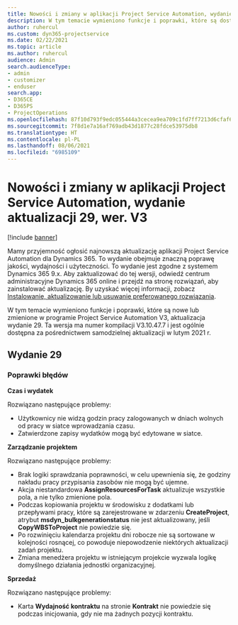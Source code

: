 ```yaml
---
title: Nowości i zmiany w aplikacji Project Service Automation, wydanie aktualizacji 29, wer. V3
description: W tym temacie wymieniono funkcje i poprawki, które są dostępne w aktualizacji Project Service Automation, wydanie 29, wersja V3.
author: ruhercul
ms.custom: dyn365-projectservice
ms.date: 02/22/2021
ms.topic: article
ms.author: ruhercul
audience: Admin
search.audienceType:
- admin
- customizer
- enduser
search.app:
- D365CE
- D365PS
- ProjectOperations
ms.openlocfilehash: 87f10d793f9edc055444a3cecea9ea709c1fd7ff7213d6cfaf6b3cbe83a6a5a6
ms.sourcegitcommit: 7f8d1e7a16af769adb43d1877c28fdce53975db8
ms.translationtype: HT
ms.contentlocale: pl-PL
ms.lasthandoff: 08/06/2021
ms.locfileid: "6985109"
---
```

# <a name="whats-new-or-changed-in-project-service-automation-update-release-29-v3"></a>Nowości i zmiany w aplikacji Project Service Automation, wydanie aktualizacji 29, wer. V3

[!include [banner](../includes/psa-now-project-operations.md)]

Mamy przyjemność ogłosić najnowszą aktualizację aplikacji Project Service Automation dla Dynamics 365. To wydanie obejmuje znaczną poprawę jakości, wydajności i użyteczności. To wydanie jest zgodne z systemem Dynamics 365 9.x. Aby zaktualizować do tej wersji, odwiedź centrum administracyjne Dynamics 365 online i przejdź na stronę rozwiązań, aby zainstalować aktualizację. By uzyskać więcej informacji, zobacz [Instalowanie, aktualizowanie lub usuwanie preferowanego rozwiązania](/power-platform/admin/install-remove-preferred-solution).

W tym temacie wymieniono funkcje i poprawki, które są nowe lub zmienione w programie Project Service Automation V3, aktualizacja wydanie 29. Ta wersja ma numer kompilacji V3.10.47.7 i jest ogólnie dostępna za pośrednictwem samodzielnej aktualizacji w lutym 2021 r.

## <a name="update-release-29"></a>Wydanie 29

### <a name="bug-fixes"></a>Poprawki błędów

**Czas i wydatek**

Rozwiązano następujące problemy:

- Użytkownicy nie widzą godzin pracy zalogowanych w dniach wolnych od pracy w siatce wprowadzania czasu.
- Zatwierdzone zapisy wydatków mogą być edytowane w siatce.

**Zarządzanie projektem**

Rozwiązano następujące problemy:

- Brak logiki sprawdzania poprawności, w celu upewnienia się, że godziny nakładu pracy przypisania zasobów nie mogą być ujemne.
- Akcja niestandardowa **AssignResourcesForTask** aktualizuje wszystkie pola, a nie tylko zmienione pola.
- Podczas kopiowania projektu w środowisku z dodatkami lub przepływami pracy, które są zarejestrowane w zdarzeniu **CreateProject**, atrybut **msdyn_bulkgenerationstatus** nie jest aktualizowany, jeśli **CopyWBSToProject** nie powiedzie się.
- Po rozwinięciu kalendarza projektu dni robocze nie są sortowane w kolejności rosnącej, co powoduje niepowodzenie niektórych aktualizacji zadań projektu.
- Zmiana menedżera projektu w istniejącym projekcie wyzwala logikę domyślnego działania jednostki organizacyjnej.

**Sprzedaż**

Rozwiązano następujące problemy:

- Karta **Wydajność kontraktu** na stronie **Kontrakt** nie powiedzie się podczas inicjowania, gdy nie ma żadnych pozycji kontraktu.